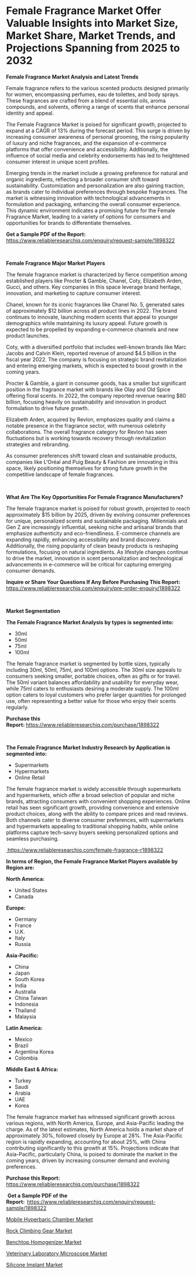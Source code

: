<p><h1>Female Fragrance Market Offer Valuable Insights into Market Size, Market Share, Market Trends, and Projections Spanning from 2025 to 2032</h1></p><p><strong>Female Fragrance Market Analysis and Latest Trends</strong></p>
<p><p>Female fragrance refers to the various scented products designed primarily for women, encompassing perfumes, eau de toilettes, and body sprays. These fragrances are crafted from a blend of essential oils, aroma compounds, and solvents, offering a range of scents that enhance personal identity and appeal.</p><p>The Female Fragrance Market is poised for significant growth, projected to expand at a CAGR of 13% during the forecast period. This surge is driven by increasing consumer awareness of personal grooming, the rising popularity of luxury and niche fragrances, and the expansion of e-commerce platforms that offer convenience and accessibility. Additionally, the influence of social media and celebrity endorsements has led to heightened consumer interest in unique scent profiles.</p><p>Emerging trends in the market include a growing preference for natural and organic ingredients, reflecting a broader consumer shift toward sustainability. Customization and personalization are also gaining traction, as brands cater to individual preferences through bespoke fragrances. The market is witnessing innovation with technological advancements in formulation and packaging, enhancing the overall consumer experience. This dynamic environment indicates a promising future for the Female Fragrance Market, leading to a variety of options for consumers and opportunities for brands to differentiate themselves.</p></p>
<p><strong>Get a Sample PDF of the Report:&nbsp;</strong> <a href="https://www.reliableresearchiq.com/enquiry/request-sample/1898322?utm_campaign=2244&utm_medium=2&utm_source=Github&utm_content=ia&utm_term=05022025&utm_id=female-fragrance">https://www.reliableresearchiq.com/enquiry/request-sample/1898322</a></p>
<p>&nbsp;</p>
<p><strong>Female Fragrance Major Market Players</strong></p>
<p><p>The female fragrance market is characterized by fierce competition among established players like Procter & Gamble, Chanel, Coty, Elizabeth Arden, Gucci, and others. Key companies in this space leverage brand heritage, innovation, and marketing to capture consumer interest.</p><p>Chanel, known for its iconic fragrances like Chanel No. 5, generated sales of approximately $12 billion across all product lines in 2022. The brand continues to innovate, launching modern scents that appeal to younger demographics while maintaining its luxury appeal. Future growth is expected to be propelled by expanding e-commerce channels and new product launches.</p><p>Coty, with a diversified portfolio that includes well-known brands like Marc Jacobs and Calvin Klein, reported revenue of around $4.5 billion in the fiscal year 2022. The company is focusing on strategic brand revitalization and entering emerging markets, which is expected to boost growth in the coming years.</p><p>Procter & Gamble, a giant in consumer goods, has a smaller but significant position in the fragrance market with brands like Olay and Old Spice offering floral scents. In 2022, the company reported revenue nearing $80 billion, focusing heavily on sustainability and innovation in product formulation to drive future growth.</p><p>Elizabeth Arden, acquired by Revlon, emphasizes quality and claims a notable presence in the fragrance sector, with numerous celebrity collaborations. The overall fragrance category for Revlon has seen fluctuations but is working towards recovery through revitalization strategies and rebranding.</p><p>As consumer preferences shift toward clean and sustainable products, companies like L'Oréal and Puig Beauty & Fashion are innovating in this space, likely positioning themselves for strong future growth in the competitive landscape of female fragrances.</p></p>
<p>&nbsp;</p>
<p><strong>What Are The Key Opportunities For Female Fragrance Manufacturers?</strong></p>
<p><p>The female fragrance market is poised for robust growth, projected to reach approximately $15 billion by 2025, driven by evolving consumer preferences for unique, personalized scents and sustainable packaging. Millennials and Gen Z are increasingly influential, seeking niche and artisanal brands that emphasize authenticity and eco-friendliness. E-commerce channels are expanding rapidly, enhancing accessibility and brand discovery. Additionally, the rising popularity of clean beauty products is reshaping formulations, focusing on natural ingredients. As lifestyle changes continue to drive the market, innovation in scent personalization and technological advancements in e-commerce will be critical for capturing emerging consumer demands.</p></p>
<p><strong>Inquire or Share Your Questions If Any Before Purchasing This Report:</strong> <a href="https://www.reliableresearchiq.com/enquiry/pre-order-enquiry/1898322?utm_campaign=2244&utm_medium=2&utm_source=Github&utm_content=ia&utm_term=05022025&utm_id=female-fragrance">https://www.reliableresearchiq.com/enquiry/pre-order-enquiry/1898322</a></p>
<p>&nbsp;</p>
<p><strong>Market Segmentation</strong></p>
<p><strong>The Female Fragrance Market Analysis by types is segmented into:</strong></p>
<p><ul><li>30ml</li><li>50ml</li><li>75ml</li><li>100ml</li></ul></p>
<p><p>The female fragrance market is segmented by bottle sizes, typically including 30ml, 50ml, 75ml, and 100ml options. The 30ml size appeals to consumers seeking smaller, portable choices, often as gifts or for travel. The 50ml variant balances affordability and usability for everyday wear, while 75ml caters to enthusiasts desiring a moderate supply. The 100ml option caters to loyal customers who prefer larger quantities for prolonged use, often representing a better value for those who enjoy their scents regularly.</p></p>
<p><strong>Purchase this Report:&nbsp;</strong><a href="https://www.reliableresearchiq.com/purchase/1898322?utm_campaign=2244&utm_medium=2&utm_source=Github&utm_content=ia&utm_term=05022025&utm_id=female-fragrance">https://www.reliableresearchiq.com/purchase/1898322</a></p>
<p>&nbsp;</p>
<p><strong>The Female Fragrance Market Industry Research by Application is segmented into:</strong></p>
<p><ul><li>Supermarkets</li><li>Hypermarkets</li><li>Online Retail</li></ul></p>
<p><p>The female fragrance market is widely accessible through supermarkets and hypermarkets, which offer a broad selection of popular and niche brands, attracting consumers with convenient shopping experiences. Online retail has seen significant growth, providing convenience and extensive product choices, along with the ability to compare prices and read reviews. Both channels cater to diverse consumer preferences, with supermarkets and hypermarkets appealing to traditional shopping habits, while online platforms capture tech-savvy buyers seeking personalized options and seamless purchasing.</p></p>
<p><a href="https://www.reliableresearchiq.com/female-fragrance-r1898322?utm_campaign=2244&utm_medium=2&utm_source=Github&utm_content=ia&utm_term=05022025&utm_id=female-fragrance">&nbsp;https://www.reliableresearchiq.com/female-fragrance-r1898322</a></p>
<p><strong>In terms of Region, the Female Fragrance Market Players available by Region are:</strong></p>
<p>
    <p> <strong> North America: </strong>
        <ul>
            <li>United States</li>
            <li>Canada</li>
        </ul>
        </p> 
    <p> <strong> Europe: </strong>
        <ul>
            <li>Germany</li>
            <li>France</li>
            <li>U.K.</li>
            <li>Italy</li>
            <li>Russia</li>
        </ul>
        </p> 
    <p> <strong> Asia-Pacific: </strong>
        <ul>
            <li>China</li>
            <li>Japan</li>
            <li>South Korea</li>
            <li>India</li>
            <li>Australia</li>
            <li>China Taiwan</li>
            <li>Indonesia</li>
            <li>Thailand</li>
            <li>Malaysia</li>
        </ul>
        </p> 
    <p> <strong> Latin America: </strong>
        <ul>
            <li>Mexico</li>
            <li>Brazil</li>
            <li>Argentina Korea</li>
            <li>Colombia</li>
        </ul>
        </p> 
    <p> <strong> Middle East & Africa: </strong>
        <ul>
            <li>Turkey</li>
            <li>Saudi</li>
            <li>Arabia</li>
            <li>UAE</li>
            <li>Korea</li>
        </ul>
    </p>
    </p>
<p><p>The female fragrance market has witnessed significant growth across various regions, with North America, Europe, and Asia-Pacific leading the charge. As of the latest estimates, North America holds a market share of approximately 30%, followed closely by Europe at 28%. The Asia-Pacific region is rapidly expanding, accounting for about 25%, with China contributing significantly to this growth at 15%. Projections indicate that Asia-Pacific, particularly China, is poised to dominate the market in the coming years, driven by increasing consumer demand and evolving preferences.</p></p>
<p><strong>Purchase this Report: </strong><a href="https://www.reliableresearchiq.com/purchase/1898322?utm_campaign=2244&utm_medium=2&utm_source=Github&utm_content=ia&utm_term=05022025&utm_id=female-fragrance">https://www.reliableresearchiq.com/purchase/1898322</a></p>
<p>&nbsp;<strong>Get a Sample PDF of the Report:&nbsp;&nbsp;</strong><a href="https://www.reliableresearchiq.com/enquiry/request-sample/1898322?utm_campaign=2244&utm_medium=2&utm_source=Github&utm_content=ia&utm_term=05022025&utm_id=female-fragrance">https://www.reliableresearchiq.com/enquiry/request-sample/1898322</a></p>
<p><strong></strong></p>
<p><p><a href="https://www.linkedin.com/pulse/growth-forecast-mobile-hyperbaric-chamber-industry-projected-fegff?utm_campaign=2244&utm_medium=2&utm_source=Github&utm_content=ia&utm_term=05022025&utm_id=female-fragrance">Mobile Hyperbaric Chamber Market</a></p><p><a href="https://github.com/klindsey95/Market-Research-Report-List-1/blob/main/rock-climbing-gear-market.md?utm_campaign=2244&utm_medium=2&utm_source=Github&utm_content=ia&utm_term=05022025&utm_id=female-fragrance">Rock Climbing Gear Market</a></p><p><a href="https://www.linkedin.com/pulse/strategic-market-insights-navigating-global-benchtop-homogenizer-9l71f?utm_campaign=2244&utm_medium=2&utm_source=Github&utm_content=ia&utm_term=05022025&utm_id=female-fragrance">Benchtop Homogenizer Market</a></p><p><a href="https://www.linkedin.com/pulse/future-growth-revenue-analysis-veterinary-laboratory-dobie?utm_campaign=2244&utm_medium=2&utm_source=Github&utm_content=ia&utm_term=05022025&utm_id=female-fragrance">Veterinary Laboratory Microscope Market</a></p><p><a href="https://www.linkedin.com/pulse/in-depth-silicone-implant-market-report-size-share-growth-q2bhf?utm_campaign=2244&utm_medium=2&utm_source=Github&utm_content=ia&utm_term=05022025&utm_id=female-fragrance">Silicone Implant Market</a></p></p>